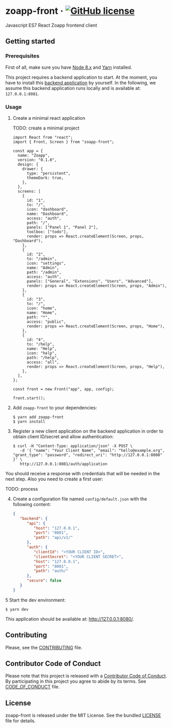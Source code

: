 # zoapp-front &middot; [![GitHub license](https://img.shields.io/badge/license-MIT-blue.svg)](https://github.com/zoapp/front/blob/master/LICENSE)

Javascript ES7 React Zoapp frontend client


## Getting started

### Prerequisites

First of all, make sure you have [Node 8.x](https://nodejs.org/en/download/) and
[Yarn](https://yarnpkg.com/en/docs/install) installed.

This project requires a backend application to start. At the moment, you have to
install this [backend application](https://github.com/Zoapp/backend) by yourself.
In the following, we assume this backend application runs locally and is
available at: `127.0.0.1:8081`.

### Usage

1. Create a minimal react application

   TODO: create a minimal project


   ```
   import React from "react";
   import { Front, Screen } from "zoapp-front";

   const app = {
     name: "Zoapp",
     version: "0.1.0",
     design: {
       drawer: {
         type: "persistent",
         themeDark: true,
       },
     },
     screens: [
       {
         id: "1",
         to: "/",
         icon: "dashboard",
         name: "Dashboard",
         access: "auth",
         path: "/",
         panels: ["Panel 1", "Panel 2"],
         toolbox: ["todo"],
         render: props => React.createElement(Screen, props, "Dashboard"),
       },
       {
         id: "2",
         to: "/admin",
         icon: "settings",
         name: "Admin",
         path: "/admin",
         access: "auth",
         panels: ["General", "Extensions", "Users", "Advanced"],
         render: props => React.createElement(Screen, props, "Admin"),
       },
       {
         id: "3",
         to: "/",
         icon: "home",
         name: "Home",
         path: "*",
         access: "public",
         render: props => React.createElement(Screen, props, "Home"),
       },
       {
         id: "4",
         to: "/help",
         name: "Help",
         icon: "help",
         path: "/help",
         access: "all",
         render: props => React.createElement(Screen, props, "Help"),
       },
     ],
   };

   const front = new Front("app", app, config);

   front.start();
   ```

2. Add `zoapp-front` to your dependencies:

   ```
   $ yarn add zoapp-front
   $ yarn install
   ```

3. Register a new client application on the backend application in order to
   obtain client ID/secret and allow authentication:

   ```
   $ curl -H "Content-Type: application/json" -X POST \
      -d '{ "name": "Your Client Name", "email": "hello@example.org", "grant_type": "password", "redirect_uri": "http://127.0.0.1:8080" }' \
      http://127.0.0.1:8081/auth/application
   ```

You should receive a response with credentials that will be needed in the next
step. Also you need to create a first user:

TODO: process

4. Create a configuration file named `config/default.json` with the following
   content:

   ``` json
   {
      "backend": {
         "api": {
            "host": "127.0.0.1",
            "port": "8081",
            "path": "api/v1/"
         },
         "auth": {
            "clientId": "<YOUR CLIENT ID>",
            "clientSecret": "<YOUR CLIENT SECRET>",
            "host": "127.0.0.1",
            "port": "8081",
            "path": "auth/"
         },
         "secure": false
      }
   }
   ```

5 Start the dev environment:

   ```
   $ yarn dev
   ```

This application should be available at: http://127.0.0.1:8080/.


## Contributing

Please, see the [CONTRIBUTING](CONTRIBUTING.md) file.


## Contributor Code of Conduct

Please note that this project is released with a [Contributor Code of
Conduct](http://contributor-covenant.org/). By participating in this project you
agree to abide by its terms. See [CODE_OF_CONDUCT](CODE_OF_CONDUCT.md) file.


## License

zoapp-front is released under the MIT License. See the bundled
[LICENSE](LICENSE) file for details.
